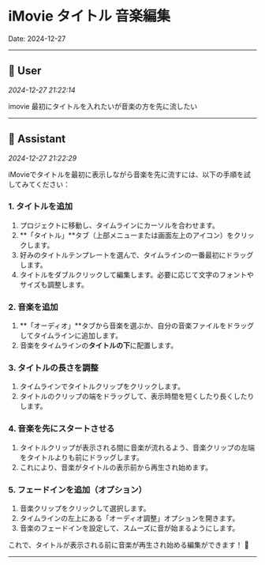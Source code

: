 # iMovie タイトル 音楽編集

Date: 2024-12-27

---

## 👤 User
*2024-12-27 21:22:14*

imovie 最初にタイトルを入れたいが音楽の方を先に流したい

---

## 🤖 Assistant
*2024-12-27 21:22:29*

iMovieでタイトルを最初に表示しながら音楽を先に流すには、以下の手順を試してみてください：

### 1. **タイトルを追加**
1. プロジェクトに移動し、タイムラインにカーソルを合わせます。
2. **「タイトル」**タブ（上部メニューまたは画面左上のアイコン）をクリックします。
3. 好みのタイトルテンプレートを選んで、タイムラインの一番最初にドラッグします。
4. タイトルをダブルクリックして編集します。必要に応じて文字のフォントやサイズも調整します。

### 2. **音楽を追加**
1. **「オーディオ」**タブから音楽を選ぶか、自分の音楽ファイルをドラッグしてタイムラインに追加します。
2. 音楽をタイムラインの**タイトルの下**に配置します。

### 3. **タイトルの長さを調整**
1. タイムラインでタイトルクリップをクリックします。
2. タイトルのクリップの端をドラッグして、表示時間を短くしたり長くしたりします。

### 4. **音楽を先にスタートさせる**
1. タイトルクリップが表示される間に音楽が流れるよう、音楽クリップの左端をタイトルよりも前にドラッグします。
2. これにより、音楽がタイトルの表示前から再生され始めます。

### 5. **フェードインを追加（オプション）**
1. 音楽クリップをクリックして選択します。
2. タイムラインの左上にある「オーディオ調整」オプションを開きます。
3. 音楽のフェードインを設定して、スムーズに音が始まるようにします。

これで、タイトルが表示される前に音楽が再生され始める編集ができます！ 🎥

---
